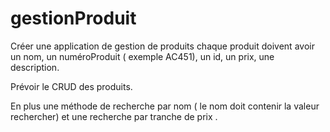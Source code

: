 # gestionProduit

Créer une application de gestion de produits
chaque produit doivent avoir un nom, un numéroProduit ( exemple AC451), un id, un prix, une description.
 
Prévoir le CRUD des produits.
 
 
En plus une méthode de recherche par nom  ( le nom doit contenir la valeur rechercher) 
et une recherche par tranche de prix .